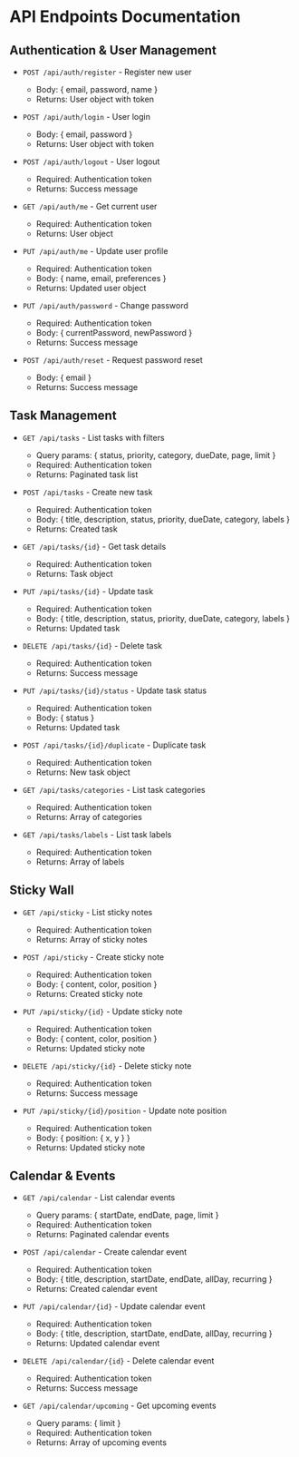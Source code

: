 # API Endpoints Documentation

## Authentication & User Management
- `POST /api/auth/register` - Register new user
  - Body: { email, password, name }
  - Returns: User object with token

- `POST /api/auth/login` - User login
  - Body: { email, password }
  - Returns: User object with token

- `POST /api/auth/logout` - User logout
  - Required: Authentication token
  - Returns: Success message

- `GET /api/auth/me` - Get current user
  - Required: Authentication token
  - Returns: User object

- `PUT /api/auth/me` - Update user profile
  - Required: Authentication token
  - Body: { name, email, preferences }
  - Returns: Updated user object

- `PUT /api/auth/password` - Change password
  - Required: Authentication token
  - Body: { currentPassword, newPassword }
  - Returns: Success message

- `POST /api/auth/reset` - Request password reset
  - Body: { email }
  - Returns: Success message

## Task Management
- `GET /api/tasks` - List tasks with filters
  - Query params: { status, priority, category, dueDate, page, limit }
  - Required: Authentication token
  - Returns: Paginated task list

- `POST /api/tasks` - Create new task
  - Required: Authentication token
  - Body: { title, description, status, priority, dueDate, category, labels }
  - Returns: Created task

- `GET /api/tasks/{id}` - Get task details
  - Required: Authentication token
  - Returns: Task object

- `PUT /api/tasks/{id}` - Update task
  - Required: Authentication token
  - Body: { title, description, status, priority, dueDate, category, labels }
  - Returns: Updated task

- `DELETE /api/tasks/{id}` - Delete task
  - Required: Authentication token
  - Returns: Success message

- `PUT /api/tasks/{id}/status` - Update task status
  - Required: Authentication token
  - Body: { status }
  - Returns: Updated task

- `POST /api/tasks/{id}/duplicate` - Duplicate task
  - Required: Authentication token
  - Returns: New task object

- `GET /api/tasks/categories` - List task categories
  - Required: Authentication token
  - Returns: Array of categories

- `GET /api/tasks/labels` - List task labels
  - Required: Authentication token
  - Returns: Array of labels

## Sticky Wall
- `GET /api/sticky` - List sticky notes
  - Required: Authentication token
  - Returns: Array of sticky notes

- `POST /api/sticky` - Create sticky note
  - Required: Authentication token
  - Body: { content, color, position }
  - Returns: Created sticky note

- `PUT /api/sticky/{id}` - Update sticky note
  - Required: Authentication token
  - Body: { content, color, position }
  - Returns: Updated sticky note

- `DELETE /api/sticky/{id}` - Delete sticky note
  - Required: Authentication token
  - Returns: Success message

- `PUT /api/sticky/{id}/position` - Update note position
  - Required: Authentication token
  - Body: { position: { x, y } }
  - Returns: Updated sticky note

## Calendar & Events
- `GET /api/calendar` - List calendar events
  - Query params: { startDate, endDate, page, limit }
  - Required: Authentication token
  - Returns: Paginated calendar events

- `POST /api/calendar` - Create calendar event
  - Required: Authentication token
  - Body: { title, description, startDate, endDate, allDay, recurring }
  - Returns: Created calendar event

- `PUT /api/calendar/{id}` - Update calendar event
  - Required: Authentication token
  - Body: { title, description, startDate, endDate, allDay, recurring }
  - Returns: Updated calendar event

- `DELETE /api/calendar/{id}` - Delete calendar event
  - Required: Authentication token
  - Returns: Success message

- `GET /api/calendar/upcoming` - Get upcoming events
  - Query params: { limit }
  - Required: Authentication token
  - Returns: Array of upcoming events